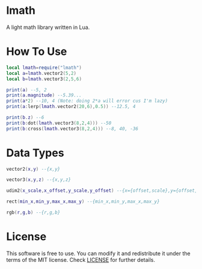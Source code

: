 # lmath
A light math library written in Lua.

# How To Use
```lua
local lmath=require("lmath")
local a=lmath.vector2(5,2)
local b=lmath.vector3(2,5,6)

print(a) --5, 2
print(a.magnitude) --5.39...
print(a*2) --10, 4 (Note: doing 2*a will error cus I'm lazy)
print(a:lerp(lmath.vector2(20,6),0.5)) --12.5, 4

print(b.z) --6
print(b:dot(lmath.vector3(8,2,4))) --50
print(b:cross(lmath.vector3(8,2,4))) --8, 40, -36
```

# Data Types
```lua
vector2(x,y) --{x,y}

vector3(x,y,z) --{x,y,z}

udim2(x_scale,x_offset,y_scale,y_offset) --{x={offset,scale},y={offset,scale}}

rect(min_x,min_y,max_x,max_y) --{min_x,min_y,max_x,max_y}

rgb(r,g,b) --{r,g,b}
```

# License
This software is free to use. You can modify it and redistribute it under the terms of the 
MIT license. Check [LICENSE](LICENSE) for further details.
